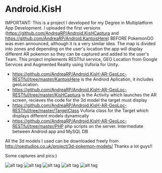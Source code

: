# Android.KisH
IMPORTANT: This is a project I developed for my Degree in Multiplatform App Development. I uploaded the first versions (https://github.com/AndreaRP/Android.KisHCaptura and https://github.com/AndreaRP/Android.KantoisHere) BEFORE PokemonGO was even announced, although it is a very similar idea. The map is divided into zones and depending on the user's location the app will display different AR pokemon so they can be captured and added to the user's Team. This project implements RESTful service, GEO Location from Google Services and Augmented Reality using Vuforia for Unity.
- https://github.com/AndreaRP/Android.KisH-AR-GeoLoc-RESTful/tree/master/KantoisHere is the Android Aplication, it includes geoLocation.
- https://github.com/AndreaRP/Android.KisH-AR-GeoLoc-RESTful/tree/master/KisHCaptura is the Activity which launches the AR screen, recieves the code for the 3d model the target must display
- https://github.com/AndreaRP/Android.KisH-AR-GeoLoc-RESTful/tree/master/TargetClass Vuforia class for the Target which displays different models dynamically
- https://github.com/AndreaRP/Android.KisH-AR-GeoLoc-RESTful/tree/master/PHP php scripts on the server. Intermediate between Android app and MySQL DB

All the 3d models I used can be downloaded freely from http://roestudios.co.uk/project/3d-pokemon-models/ Thanks a lot guys!!

Some captures and pics:)

![alt tag](https://github.com/AndreaRP/Android.KisH/blob/master/Captures/vlcsnap-2015-11-18-13h27m52s788.png)
![alt tag](https://github.com/AndreaRP/Android.KisH/blob/master/Captures/Captura%20de%20pantalla%20de%202015-11-18%2018:23:03.png)
![alt tag](https://github.com/AndreaRP/Android.KisH/blob/master/Captures/Maps.png)
![alt tag](https://github.com/AndreaRP/Android.KisH/blob/master/Captures/NavigationDrawer.png)
![alt tag](https://github.com/AndreaRP/Android.KisH/blob/master/Captures/MiEquipo.png)
